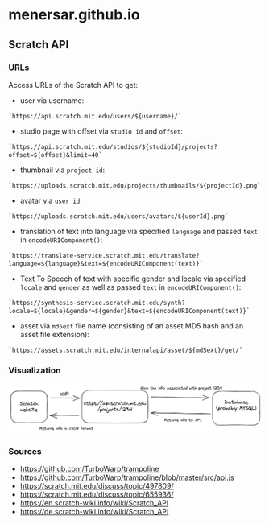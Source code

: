 # menersar.github.io

<!-- asdasmdlmlkfasd TEST -->

<!-- https://menersar.github.io/ -->

<!-- <https://menersar.github.io/Things-And-Stuff> -->

## Scratch API

### URLs

Access URLs of the Scratch API to get:

- user via username:

```console
`https://api.scratch.mit.edu/users/${username}/`
```

- studio page with offset via `studio id` and `offset`:

```console
`https://api.scratch.mit.edu/studios/${studioId}/projects?offset=${offset}&limit=40`
```

- thumbnail via `project id`:

```console
`https://uploads.scratch.mit.edu/projects/thumbnails/${projectId}.png`
```

- avatar via `user id`:

```console
`https://uploads.scratch.mit.edu/users/avatars/${userId}.png`
```

- translation of text into language via specified `language` and passed `text` in `encodeURIComponent()`:

```console
`https://translate-service.scratch.mit.edu/translate?language=${language}&text=${encodeURIComponent(text)}`
```

- Text To Speech of text with specific gender and locale via specified `locale` and `gender` as well as passed `text` in `encodeURIComponent()`:

```console
`https://synthesis-service.scratch.mit.edu/synth?locale=${locale}&gender=${gender}&text=${encodeURIComponent(text)}`
```

- asset via `md5ext` file name (consisting of an asset MD5 hash and an asset file extension):

```console
`https://assets.scratch.mit.edu/internalapi/asset/${md5ext}/get/`
```

### Visualization

![Visualization representation of the Scratch API (PNG)](assets/images/scratch-api-visualization.png)

### Sources

- <https://github.com/TurboWarp/trampoline>
- <https://github.com/TurboWarp/trampoline/blob/master/src/api.js>
- <https://scratch.mit.edu/discuss/topic/497809/>
- <https://scratch.mit.edu/discuss/topic/655936/>
- <https://en.scratch-wiki.info/wiki/Scratch_API>
- <https://de.scratch-wiki.info/wiki/Scratch_API>
